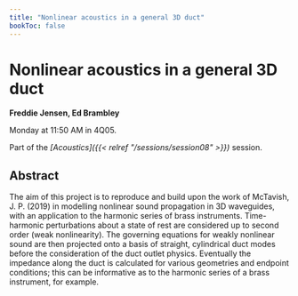 ```yaml
---
title: "Nonlinear acoustics in a general 3D duct"
bookToc: false
---
```


# Nonlinear acoustics in a general 3D duct

**Freddie Jensen, Ed Brambley**

Monday at 11:50 AM in 4Q05.

Part of the *[Acoustics]({{< relref "/sessions/session08" >}})* session.

## Abstract

The aim of this project is to reproduce and build upon the work of McTavish,
J. P. (2019) in modelling nonlinear sound propagation in 3D waveguides, with
an application to the harmonic series of brass instruments. Time-harmonic perturbations
about a state of rest are considered up to second order (weak nonlinearity).
The governing equations for weakly nonlinear sound are then projected
onto a basis of straight, cylindrical duct modes before the consideration of the
duct outlet physics. Eventually the impedance along the duct is calculated for
various geometries and endpoint conditions; this can be informative as to the
harmonic series of a brass instrument, for example.


